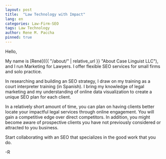 ```yaml
---
layout: post
title:  "Law Technology with Impact"
lang: en
categories: Law-Firm-SEO
tags: Law Technology
author: Rene M. Paccha
pinned: true
---
```




Hello,

My name is [René]({{ "/about/" | relative_url }} "About Case Linguist LLC"), and I run Marketing for Lawyers. I offer flexible SEO services for small firms and solo practice.

In researching and building an SEO strategy, I draw on my training as a court interpreter training (in Spanish). I bring my knowledge of legal marketing and my understanding of online data visualization to create a unique SEO plan for each client.

In a relatively short amount of time, you can plan on having clients better locate your impactful legal services through online engagement. You will gain a competitive edge over direct competitors.   In addition, you might become aware of prospective clients you have not previously considered or attracted to you business.

Start collaborating with an SEO that specializes in the good work that you do.

-R
